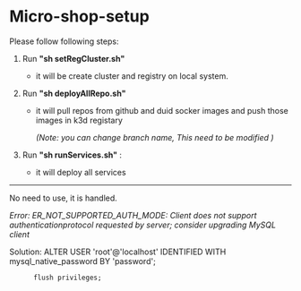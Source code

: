 # Micro-shop-setup

Please follow following steps:

1. Run **"sh setRegCluster.sh"**
    -  it will be create cluster and registry on local system.
2. Run **"sh deployAllRepo.sh"**
    -  it will pull repos from github and duid socker images and push those images in k3d registary
        
        *(Note: you can change branch name, This need to be modified )*

3. Run **"sh runServices.sh"** :
    - it will deploy all services    


------------------------------------


No need to use, it is handled.

*Error: ER_NOT_SUPPORTED_AUTH_MODE: Client does not support *authentication*protocol requested by server; consider upgrading MySQL client*

Solution: ALTER USER 'root'@'localhost' IDENTIFIED WITH mysql_native_password BY 'password';

          flush privileges;